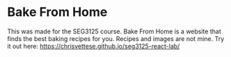 # Bake From Home
This was made for the SEG3125 course. Bake From Home is a website that finds the best baking recipes for you. Recipes and images are not mine. Try it out here: https://chrisvettese.github.io/seg3125-react-lab/
